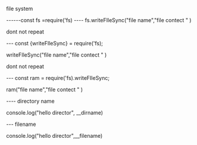 
 file system  

  ------const fs =require('fs)
  ---- fs.writeFIleSync("file name","file contect " )

  dont not repeat 

  --- const {writeFIleSync} = require('fs);

  writeFIleSync("file name","file contect " )

   dont not repeat 

  --- const ram = require('fs).writeFIleSync;

  ram("file name","file contect " )

  ---- directory name 

  console.log("hello director", __dirname)

  --- filename

  console.log("hello director",__filename)

  